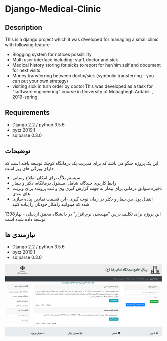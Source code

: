 # Django-Medical-Clinic
## Description
This is a django project which it was developed for managing a small clinic with following feature:
- Blogging system for notices possibility
- Multi user interface including: staff, doctor and sick
- Medical history storing for sicks to report for her/him self and document for next visits
- Money transferring between doctor/sick (symbolic transferring - you can put your own strategy)
- visiting sick in turn order by doctor
This was developed as a task for "software engineering" course in University of Mohaghegh Ardabili , 2019-spring

## Requirements
- Django 2.2 / python 3.5.6
- pytz 2019.1
- sqlparse 0.3.0

## توضیحات
این یک پروژه جنگو می باشد که برای مدیریت یک درمانگاه کوچک توسعه یافته است که دارای ویژگی های زیر است:
- سیستم بلاگ برای امکان اطلاع رسانی
- رابط کاربری چندگانه شامل: مسئول درمانگاه، دکتر و بیمار
- ذخیره سوابق درمانی برای بیمار به جهت گزارش گیری وی و ثبت پرونده برای ویزیت های بعدی
- انتقال پول بین بیمار و دکتر در زمان نوبت گیری -این قسمت نمادین پیاده سازی شده که میتوانید راهکار خودتان را پیاده کنید

این پروژه برای تکلیف درس "مهندسی نرم افزار" در دانشگاه محقق اردبیلی - بهار1398 توسعه داده شده است

## نیازمندی ها
- Django 2.2 / python 3.5.6
- pytz 2019.1
- sqlparse 0.3.0

![alt text](https://github.com/MohsenEbadpour/Django-Medical-Clinic/blob/master/Screenshot.png "Screenshot")
